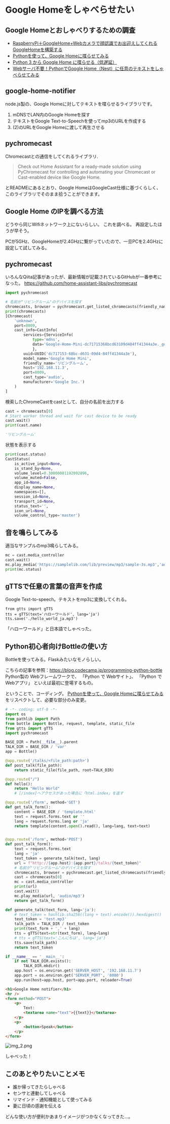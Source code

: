 # Google Homeをしゃべらせたい
## Google Homeとおしゃべりするための調査

- [RaspberryPi＋GoogleHome+Webカメラで顔認識でお出迎えしてくれるGoogleHomeを構築する](https://qiita.com/sey323/items/65c41264bd1ca9b765a0)
- [Pythonを使って、Google Homeに喋らせてみる](https://qiita.com/attakei/items/c5de47f3c1f53992c353)
- [Python 3 から Google Home に喋らせる（低遅延）](https://qiita.com/rukihena/items/8af9b8baed49542c033d)
- [Webサーバ不要！PythonでGoogle Home（Nest）に任意のテキストをしゃべらせてみる](https://makitat.com/wp-1/2020/google_home_speak_by_python/)

## google-home-notifier
node.js製の、Google Homeに対してテキストを喋らせるライブラリです。

1. mDNSでLAN内のGoogle Homeを探す
1. テキストをGoogle Text-to-Speechを使ってmp3のURLを作成する
1. (2)のURLをGoogle Homeに渡して再生させる

## pychromecast

Chromecastとの通信をしてくれるライブラリ.
>Check out Home Assistant for a ready-made solution using PyChromecast for controlling and automating your Chromecast or Cast-enabled device like Google Home.

とREADMEにあるとおり、Google HomeはGoogleCast仕様に基づくらしく、このライブラリでそのまま拾うことができます。

## Google Home のIPを調べる方法
どうやら同じWifiネットワーク上にないらしい。 これを調べる。
再設定したほうが早そう。

PCが5GHz、GoogleHomeが2.4GHzに繋がっていたので、一旦PCを2.4GHzに設定して試してみる。

## pychromecast

いろんなQiita記事があったが、最新情報が記載されているGitHubが一番参考になった。
https://github.com/home-assistant-libs/pychromecast

```python
import pychromecast

# 名前が"リビングルーム"のデバイスを探す
chromecasts, browser = pychromecast.get_listed_chromecasts(friendly_names=["リビングルーム"])
print(chromecasts)
[Chromecast(
    'unknown',
    port=8009,
    cast_info=CastInfo(
        services={ServiceInfo(
            type='mdns', 
            data='Google-Home-Mini-dc71715368bcd63109d484ff41344a3e._googlecast._tcp.local.')
            }, 
        uuid=UUID('dc717153-68bc-d631-09d4-84ff41344a3e'), 
        model_name='Google Home Mini', 
        friendly_name='リビングルーム', 
        host='192.168.11.3', 
        port=8009, 
        cast_type='audio', 
        manufacturer='Google Inc.')
    )
]
```

検索したChromeCastをcastとして、自分の名前を出力する
```python
cast = chromecasts[0]
# Start worker thread and wait for cast device to be ready
cast.wait()
print(cast.name)

'リビングルーム'
```

状態を表示する
```python
print(cast.status)
CastStatus(
    is_active_input=None, 
    is_stand_by=None, 
    volume_level=0.30000001192092896, 
    volume_muted=False, 
    app_id=None, 
    display_name=None, 
    namespaces=[], 
    session_id=None, 
    transport_id=None, 
    status_text='', 
    icon_url=None, 
    volume_control_type='master')
```

## 音を鳴らしてみる

適当なサンプルのmp3鳴らしてみる。

```python
mc = cast.media_controller
cast.wait()
mc.play_media('https://samplelib.com/lib/preview/mp3/sample-3s.mp3','audio/mp3')
print(mc.status)
```

## gTTSで任意の言葉の音声を作成
Google Text-to-speech。テキストをmp3に変換してくれる。

```
from gtts import gTTS
tts = gTTS(text='ハローワールド', lang='ja')
tts.save('./hello_world_ja.mp3')
```

「ハローワールド」と日本語でしゃべった。

## Python初心者向けBottleの使い方

Bottleを使ってみる。Flaskみたいなモノらしい。 

こちらの記事を参照：https://blog.codecamp.jp/programming-python-bottle
Python製の Webフレームワークで、 「Python で Webサイト」、 「Python で Webアプリ」 といえば最初に登場するもの。

ということで、コーディング。
[Pythonを使って、Google Homeに喋らせてみる](https://qiita.com/attakei/items/c5de47f3c1f53992c353)
をリスペクトして、必要な部分のみ変更。

```python
# -*- coding: utf-8 -*-
import os
from pathlib import Path
from bottle import Bottle, request, template, static_file
from gtts import gTTS
import pychromecast

BASE_DIR = Path(__file__).parent
TALK_DIR = BASE_DIR / 'var'
app = Bottle()

@app.route('/talks/<file_path:path>')
def post_talk(file_path):
    return static_file(file_path, root=TALK_DIR)

@app.route("/")
def hello():
    return "Hello World"
    # [/index]へアクセスがあった場合に「html.index」を返す

@app.route('/form', method='GET')
def get_talk_form():
    content = BASE_DIR / 'template.html'
    text = request.forms.text or ''
    lang = request.forms.lang or 'ja'
    return template(content.open().read(), lang=lang, text=text)


@app.route('/form', method='POST')
def post_talk_form():
    text = request.forms.text
    lang = 'ja'
    text_token = generate_talk(text, lang)
    url = f"http://{app.host}:{app.port}/talks/{text_token}"
    # 名前が"リビングルーム"のデバイスを探す
    chromecasts, browser = pychromecast.get_listed_chromecasts(friendly_names=["リビングルーム"])
    cast = chromecasts[0]
    mc = cast.media_controller
    print(url)
    cast.wait()
    mc.play_media(url, 'audio/mp3')
    return get_talk_form()

def generate_talk(text_form, lang='ja'):
    # text_token = hashlib.sha256((lang + text).encode()).hexdigest()
    text_token = 'test.mp3'
    talk_path = TALK_DIR / text_token
    print(text_form + ',' + lang)
    tts = gTTS(text=str(text_form), lang=lang)
    # tts = gTTS(text='こんにちは', lang='ja')
    tts.save(talk_path)
    return text_token

if __name__ == '__main__':
    if not TALK_DIR.exists():
        TALK_DIR.mkdir()
    app.host = os.environ.get('SERVER_HOST', '192.168.11.7')
    app.port = os.environ.get('SERVER_PORT', '8080')
    app.run(host=app.host, port=app.port, reloader=True)
```

```html
<h1>Google Home notifier</h1>
<hr />
<form method="POST">
    <p>
        Text:
        <textarea name="text">{{text}}</textarea>
    </p>
    <p>
        <button>Speak</button>
    </p>
</form>
```


![img_2.png](img_2.png)

しゃべった！

## このあとやりたいことメモ

- 誰か帰ってきたらしゃべる
- センサと連動してしゃべる
- リマインド・通知機能として使ってみる
- 妻に日頃の感謝を伝える

どんな使い方が便利かあまりイメージがつかなくなってきた…。
